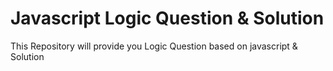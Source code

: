 # Javascript Logic  Question & Solution 
 This Repository will provide you Logic Question based on javascript & Solution
